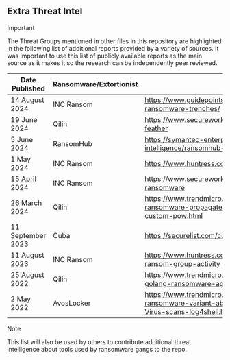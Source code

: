 ## Extra Threat Intel

> [!IMPORTANT]
> The Threat Groups mentioned in other files in this repository are highlighted in the following list of additional reports provided by a variety of sources. It was important to use this list of publicly available reports as the main source as it makes it so the research can be independently peer reviewed.

| Date Published | Ransomware/Extortionist | Report |
|---|---|---|
| 14 August 2024 | INC Ransom | https://www.guidepointsecurity.com/blog/update-from-the-ransomware-trenches/ |
| 19 June 2024 | Qilin | https://www.secureworks.com/research/threat-profiles/gold-feather |
| 5 June 2024 | RansomHub | https://symantec-enterprise-blogs.security.com/threat-intelligence/ransomhub-knight-ransomware |
| 1 May 2024 | INC Ransom | https://www.huntress.com/blog/lolbin-to-inc-ransomware |
| 15 April 2024 | INC Ransom | https://www.secureworks.com/blog/gold-ionic-deploys-inc-ransomware |
| 26 March 2024 | Qilin | https://www.trendmicro.com/en_us/research/24/c/agenda-ransomware-propagates-to-vcenters-and-esxi-via-custom-pow.html |
| 11 September 2023 | Cuba | https://securelist.com/cuba-ransomware/110533/ |
| 11 August 2023 | INC Ransom | https://www.huntress.com/blog/investigating-new-inc-ransom-group-activity |
| 25 August 2022 | Qilin | https://www.trendmicro.com/en_us/research/22/h/new-golang-ransomware-agenda-customizes-attacks.html |
| 2 May 2022 | AvosLocker | https://www.trendmicro.com/en_us/research/22/e/avoslocker-ransomware-variant-abuses-driver-file-to-disable-anti-Virus-scans-log4shell.html |

> [!NOTE]
> This list will also be used by others to contribute additional threat intelligence about tools used by ransomware gangs to the repo.

